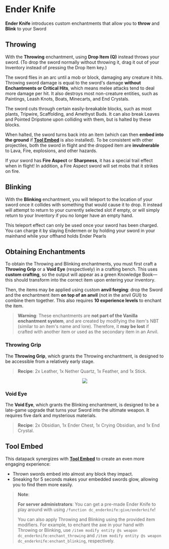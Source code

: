 # Ender Knife

**Ender Knife** introduces custom enchantments that allow you to **throw** and **Blink** to your Sword

## Throwing

With the **Throwing** enchantment, using **Drop Item (Q)** instead throws your sword. (To drop the sword normally without throwing it, drag it out of your Inventory instead of pressing the Drop Item key.)

The sword flies in an arc until a mob or block, damaging any creature it hits. Throwing sword damage is equal to the sword's damage **without Enchantments or Critical Hits**, which means melee attacks tend to deal more damage per hit. It also destroys most non-creature entities, such as Paintings, Leash Knots, Boats, Minecarts, and End Crystals.

The sword cuts through certain easily-breakable blocks, such as most plants, Tripwire, Scaffolding, and Amethyst Buds. It can also break Leaves and Pointed Dripstone upon colliding with them, but is halted by these blocks.

When halted, the sword turns back into an item (which can then **embed into the ground** if **[Tool Embed](#tool-embed)** is also installed). To be consistent with other projectiles, both the sword in flight and the dropped item are **invulnerable** to Lava, Fire, explosions, and other hazards.

If your sword has **Fire Aspect** or **Sharpness**, it has a special trail effect when in flight! In addition, a Fire Aspect sword will set mobs that it strikes on fire.

## Blinking

With the **Blinking** enchantment, you will teleport to the location of your sword once it collides with something that would cause it to drop. It instead will attempt to return to your currently selected slot if empty, or will simply return to your Inventory if you no longer have an empty hand.

This teleport effect can only be used once your sword has been charged. You can charge it by slaying Endermen or by holding your sword in your mainhand while your offhand holds Ender Pearls

## Obtaining Enchantments

To obtain the Throwing and Blinking enchantments, you must first craft a **Throwing Grip** or a **Void Eye** (respectively) in a crafting bench. This uses **custom crafting**, so the output will appear as a green Knowledge Book—this should transform into the correct item upon entering your inventory.

Then, the items may be applied using custom **anvil forging**: drop the Sword and the enchantment item **on top of an anvil** (not in the anvil GUI) to combine them together. This also requires **10 experience levels** to enchant the item.

> **Warning**: These enchantments are **not part of the Vanilla enchantment system**, and are created by modifying the item's NBT (similar to an item's name and lore). Therefore, it **may be lost** if crafted with another item or used as the secondary item in an Anvil.

### Throwing Grip

The **Throwing Grip**, which grants the Throwing enchantment, is designed to be accessible from a relatively early stage.

> **Recipe**: 2x Leather, 1x Nether Quartz, 1x Feather, and 1x Stick. 

<p align="center">
  <img src="https://user-images.githubusercontent.com/11655960/230741369-167794cb-f1a5-4a05-8f57-fe0c350185a4.png">
</p>

### Void Eye

The **Void Eye**, which grants the Blinking enchantment, is designed to be a late-game upgrade that turns your Sword into the ultimate weapon. It requires five dark and mysterious materials.

> **Recipe**: 2x Obsidian, 1x Ender Chest, 1x Crying Obsidian, and 1x End Crystal. 


## Tool Embed

This datapack synergizes with **[Tool Embed](https://github.com/Drakonkinst/DrakonsDatapacks/tree/master/datapacks/dc_tool_embed)** to create an even more engaging experience:

* Thrown swords embed into almost any block they impact.
* Sneaking for 5 seconds makes your embedded swords glow, allowing you to find them more easily.

> **Note**:
>
> **For server administrators**: You can get a pre-made Ender Knife to play around with using `/function dc_enderknife:give/enderknife`!
> 
> You can also apply Throwing and Blinking using the provided item modifiers. For example, to enchant the axe in your hand with Throwing or Blinking, use `/item modify entity @s weapon dc_enderknife:enchant_throwing` and  `/item modify entity @s weapon dc_enderknife:enchant_blinking`, respectively. 

